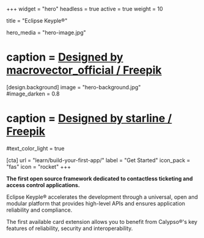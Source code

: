 +++
widget = "hero" 
headless = true
active = true 
weight = 10 

title = "Eclipse Keyple®"

hero_media = "hero-image.jpg"
# caption = <a href="http://www.freepik.com">Designed by macrovector_official / Freepik</a>

[design.background] 
  image = "hero-background.jpg"  
  #image_darken = 0.8 
  # caption = <a href="http://www.freepik.com">Designed by starline / Freepik</a>
  #text_color_light = true

[cta]
  url = "learn/build-your-first-app/"
  label = "Get Started"
  icon_pack = "fas"
  icon = "rocket"
+++

**The first open source framework dedicated to contactless ticketing and access control applications.**

Eclipse Keyple® accelerates the development through a universal, open and modular platform that provides high-level APIs and ensures application reliability and compliance.

The first available card extension allows you to benefit from Calypso®'s key features of reliability, security and interoperability.
